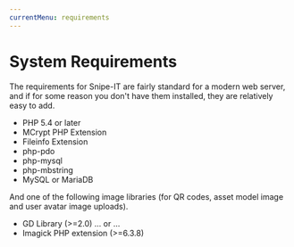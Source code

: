 ```yaml
---
currentMenu: requirements
---
```


# System Requirements

The requirements for Snipe-IT are fairly standard for a modern web server, and if for some reason you don't have them installed, they are relatively easy to add.

- PHP 5.4 or later
- MCrypt PHP Extension
- Fileinfo Extension
- php-pdo
- php-mysql
- php-mbstring
- MySQL or MariaDB

And one of the following image libraries (for QR codes, asset model image and user avatar image uploads).

- GD Library (>=2.0) … or …
- Imagick PHP extension (>=6.3.8)
